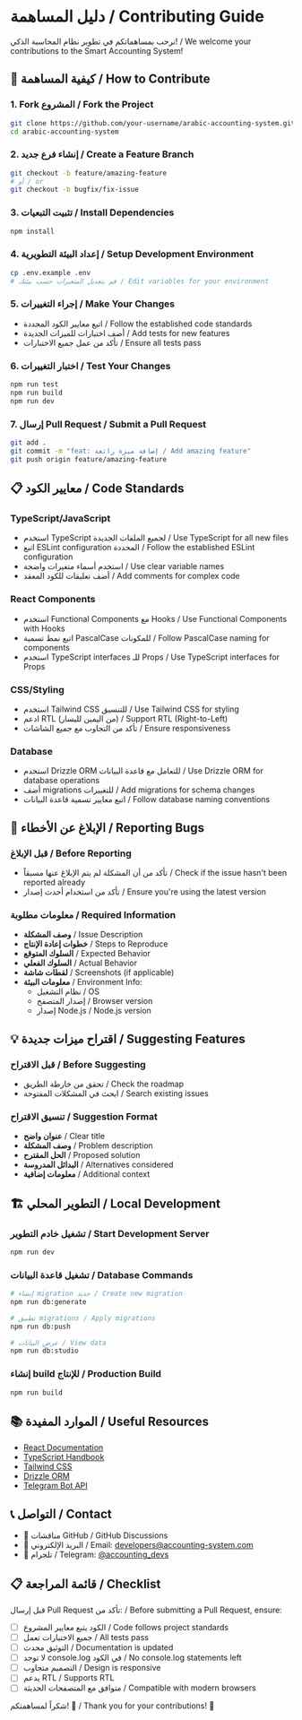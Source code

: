 # دليل المساهمة / Contributing Guide

نرحب بمساهماتكم في تطوير نظام المحاسبة الذكي! / We welcome your contributions to the Smart Accounting System!

## 🤝 كيفية المساهمة / How to Contribute

### 1. Fork المشروع / Fork the Project
```bash
git clone https://github.com/your-username/arabic-accounting-system.git
cd arabic-accounting-system
```

### 2. إنشاء فرع جديد / Create a Feature Branch
```bash
git checkout -b feature/amazing-feature
# أو / or
git checkout -b bugfix/fix-issue
```

### 3. تثبيت التبعيات / Install Dependencies
```bash
npm install
```

### 4. إعداد البيئة التطويرية / Setup Development Environment
```bash
cp .env.example .env
# قم بتعديل المتغيرات حسب بيئتك / Edit variables for your environment
```

### 5. إجراء التغييرات / Make Your Changes
- اتبع معايير الكود المحددة / Follow the established code standards
- أضف اختبارات للميزات الجديدة / Add tests for new features
- تأكد من عمل جميع الاختبارات / Ensure all tests pass

### 6. اختبار التغييرات / Test Your Changes
```bash
npm run test
npm run build
npm run dev
```

### 7. إرسال Pull Request / Submit a Pull Request
```bash
git add .
git commit -m "feat: إضافة ميزة رائعة / Add amazing feature"
git push origin feature/amazing-feature
```

## 📋 معايير الكود / Code Standards

### TypeScript/JavaScript
- استخدم TypeScript لجميع الملفات الجديدة / Use TypeScript for all new files
- اتبع ESLint configuration المحددة / Follow the established ESLint configuration
- استخدم أسماء متغيرات واضحة / Use clear variable names
- أضف تعليقات للكود المعقد / Add comments for complex code

### React Components
- استخدم Functional Components مع Hooks / Use Functional Components with Hooks
- اتبع نمط تسمية PascalCase للمكونات / Follow PascalCase naming for components
- استخدم TypeScript interfaces للـ Props / Use TypeScript interfaces for Props

### CSS/Styling
- استخدم Tailwind CSS للتنسيق / Use Tailwind CSS for styling
- ادعم RTL (من اليمين لليسار) / Support RTL (Right-to-Left)
- تأكد من التجاوب مع جميع الشاشات / Ensure responsiveness

### Database
- استخدم Drizzle ORM للتعامل مع قاعدة البيانات / Use Drizzle ORM for database operations
- أضف migrations للتغييرات / Add migrations for schema changes
- اتبع معايير تسمية قاعدة البيانات / Follow database naming conventions

## 🐛 الإبلاغ عن الأخطاء / Reporting Bugs

### قبل الإبلاغ / Before Reporting
- تأكد من أن المشكلة لم يتم الإبلاغ عنها مسبقاً / Check if the issue hasn't been reported already
- تأكد من استخدام أحدث إصدار / Ensure you're using the latest version

### معلومات مطلوبة / Required Information
- **وصف المشكلة** / Issue Description
- **خطوات إعادة الإنتاج** / Steps to Reproduce
- **السلوك المتوقع** / Expected Behavior
- **السلوك الفعلي** / Actual Behavior
- **لقطات شاشة** / Screenshots (if applicable)
- **معلومات البيئة** / Environment Info:
  - نظام التشغيل / OS
  - إصدار المتصفح / Browser version
  - إصدار Node.js / Node.js version

## 💡 اقتراح ميزات جديدة / Suggesting Features

### قبل الاقتراح / Before Suggesting
- تحقق من خارطة الطريق / Check the roadmap
- ابحث في المشكلات المفتوحة / Search existing issues

### تنسيق الاقتراح / Suggestion Format
- **عنوان واضح** / Clear title
- **وصف المشكلة** / Problem description
- **الحل المقترح** / Proposed solution
- **البدائل المدروسة** / Alternatives considered
- **معلومات إضافية** / Additional context

## 🏗️ التطوير المحلي / Local Development

### تشغيل خادم التطوير / Start Development Server
```bash
npm run dev
```

### تشغيل قاعدة البيانات / Database Commands
```bash
# إنشاء migration جديد / Create new migration
npm run db:generate

# تطبيق migrations / Apply migrations  
npm run db:push

# عرض البيانات / View data
npm run db:studio
```

### إنشاء build للإنتاج / Production Build
```bash
npm run build
```

## 📚 الموارد المفيدة / Useful Resources

- [React Documentation](https://react.dev/)
- [TypeScript Handbook](https://www.typescriptlang.org/docs/)
- [Tailwind CSS](https://tailwindcss.com/docs)
- [Drizzle ORM](https://orm.drizzle.team/)
- [Telegram Bot API](https://core.telegram.org/bots/api)

## 📞 التواصل / Contact

- 💬 مناقشات GitHub / GitHub Discussions
- 📧 البريد الإلكتروني / Email: developers@accounting-system.com
- 🔗 تلجرام / Telegram: [@accounting_devs](https://t.me/accounting_devs)

## 📋 قائمة المراجعة / Checklist

قبل إرسال Pull Request تأكد من: / Before submitting a Pull Request, ensure:

- [ ] الكود يتبع معايير المشروع / Code follows project standards
- [ ] جميع الاختبارات تعمل / All tests pass
- [ ] التوثيق محدث / Documentation is updated
- [ ] لا توجد console.log في الكود / No console.log statements left
- [ ] التصميم متجاوب / Design is responsive
- [ ] يدعم RTL / Supports RTL
- [ ] متوافق مع المتصفحات الحديثة / Compatible with modern browsers

شكراً لمساهمتكم! 🙏 / Thank you for your contributions! 🙏
